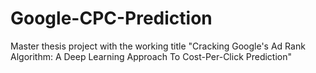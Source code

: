 # Google-CPC-Prediction
Master thesis project with the working title "Cracking Google's Ad Rank Algorithm: A Deep Learning Approach To Cost-Per-Click Prediction"
